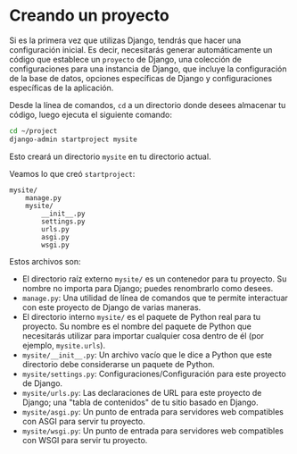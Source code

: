 # Creando un proyecto

Si es la primera vez que utilizas Django, tendrás que hacer una configuración inicial. Es decir, necesitarás generar automáticamente un código que establece un `proyecto` de Django, una colección de configuraciones para una instancia de Django, que incluye la configuración de la base de datos, opciones específicas de Django y configuraciones específicas de la aplicación.

Desde la línea de comandos, `cd` a un directorio donde desees almacenar tu código, luego ejecuta el siguiente comando:

```bash
cd ~/project
django-admin startproject mysite
```

Esto creará un directorio `mysite` en tu directorio actual.

Veamos lo que creó `startproject`:

```plaintext
mysite/
    manage.py
    mysite/
        __init__.py
        settings.py
        urls.py
        asgi.py
        wsgi.py
```

Estos archivos son:

- El directorio raíz externo `mysite/` es un contenedor para tu proyecto. Su nombre no importa para Django; puedes renombrarlo como desees.
- `manage.py`: Una utilidad de línea de comandos que te permite interactuar con este proyecto de Django de varias maneras.
- El directorio interno `mysite/` es el paquete de Python real para tu proyecto. Su nombre es el nombre del paquete de Python que necesitarás utilizar para importar cualquier cosa dentro de él (por ejemplo, `mysite.urls`).
- `mysite/__init__.py`: Un archivo vacío que le dice a Python que este directorio debe considerarse un paquete de Python.
- `mysite/settings.py`: Configuraciones/Configuración para este proyecto de Django.
- `mysite/urls.py`: Las declaraciones de URL para este proyecto de Django; una "tabla de contenidos" de tu sitio basado en Django.
- `mysite/asgi.py`: Un punto de entrada para servidores web compatibles con ASGI para servir tu proyecto.
- `mysite/wsgi.py`: Un punto de entrada para servidores web compatibles con WSGI para servir tu proyecto.
